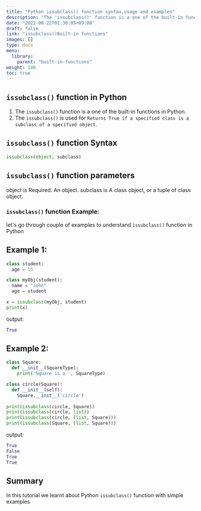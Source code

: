 ```yaml
---
title: "Python issubclass() function syntax,usage and examples"
description: "The 'issubclass()' function is a one of the built-in functions in Python"
date: "2022-08-22T01:30:05+09:00"
draft: false
link: "issubclass()Built-in functions"
images: []
type: docs
menu:
  library:
    parent: "built-in-functions"
weight: 100
toc: true
---
```


## `issubclass()` function in Python

1. The `issubclass()` function is a one of the built-in functions in Python.
2. The `issubclass()` is used for `Returns True if a specified class is a subclass of a specified object`.

## `issubclass()` function Syntax

```Python
issubclass(object, subclass)
```
## `issubclass()` function parameters
object is Required. An object.
subclass is A class object, or a tuple of class  object.

### `issubclass()` function Example:

let's go through couple of examples to understand `issubclass()` function in Python

## Example 1:

```Python
class student:
  age = 15

class myObj(student):
  name = "John"
  age = student

x = issubclass(myObj, student)
print(x)
```
output:

```Python
True
```
## Example 2:

```Python
class Square:
  def __init__(SquareType):
    print('Square is a ', SquareType)

class circle(Square):
  def __init__(self):
    Square.__init__('circle')
    
print(issubclass(circle, Square))
print(issubclass(circle, list))
print(issubclass(circle, (list, Square)))
print(issubclass(Square, (list, Square)))
```
output:

```Python
True
False
True
True
```
## Summary
In this tutorial we learnt about Python `issubclass()` function with simple examples
